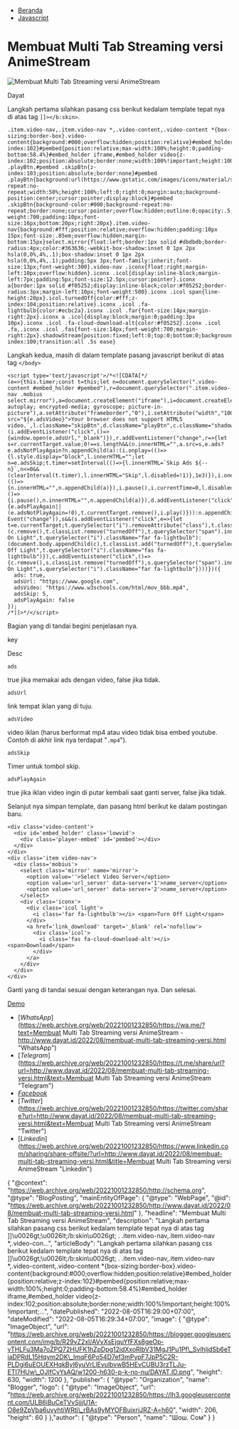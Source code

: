 *    [Beranda](https://web.archive.org/web/20221001232850/https://www.dayat.id/ "Beranda")
*    [Javascript](https://web.archive.org/web/20221001232850/https://www.dayat.id/search/label/Javascript "Javascript")

Membuat Multi Tab Streaming versi AnimeStream
=============================================

![Membuat Multi Tab Streaming versi AnimeStream](https://web.archive.org/web/20221001232850im_/https://blogger.googleusercontent.com/img/b/R29vZ2xl/AVvXsEjquYfFXs8geOp-vTHLFu3Ma7oZPQ72HUFK1hZpDpg12idXxoRlbV31MgJ1Pu1Pf_SvlhljdSb6eTiaDPRdL15Hqym2DK_ImqF6Po54D7ef3mPypF7JpP5C2R-PLDgi6uEOUEXHqkByl6yuVrLlEvulbvwB5HEvCUBU3rzTLJu-ETI7HUw_OJlfCvYsAQ/s0/DAYAT.ID.png)

Dayat

Langkah pertama silahkan pasang css berikut kedalam template tepat nya di atas tag `]]></b:skin>`.

    .item.video-nav,.item.video-nav *,.video-content,.video-content *{box-sizing:border-box}.video-content{background:#000;overflow:hidden;position:relative}#embed_holder{position:relative;z-index:102}#pembed{position:relative;max-width:100%;height:0;padding-bottom:58.4%}#embed_holder iframe,#embed_holder video{z-index:102;position:absolute;border:none;width:100%!important;height:100%!important;top:0;left:0;margin:0;padding:0}#pembed .playBtn,#pembed .skipBtn{z-index:103;position:absolute;border:none}#pembed .playBtn{background:url(https://www.gstatic.com/images/icons/material/system/1x/play_arrow_white_48dp.png);background-repeat:no-repeat;width:50%;height:100%;left:0;right:0;margin:auto;background-position:center;cursor:pointer;display:block}#pembed .skipBtn{background-color:#000;background-repeat:no-repeat;border:none;cursor:pointer;overflow:hidden;outline:0;opacity:.5;color:#fff;font-weight:700;padding:10px;font-size:16px;bottom:20px;right:20px}.item.video-nav{background:#fff;position:relative;overflow:hidden;padding:10px 15px;font-size:.85em;overflow:hidden;margin-bottom:15px}select.mirror{float:left;border:1px solid #dbdbdb;border-radius:4px;color:#363636;-webkit-box-shadow:inset 0 1px 2px hsla(0,0%,4%,.1);box-shadow:inset 0 1px 2px hsla(0,0%,4%,.1);padding:5px 3px;font-family:inherit;font-size:13px;font-weight:300}.video-nav .iconx{float:right;margin-left:10px;overflow:hidden}.iconx .icol{display:inline-block;margin-left:7px;padding:5px;font-size:12.5px;cursor:pointer}.iconx a{border:1px solid #f05252;display:inline-block;color:#f05252;border-radius:3px;margin-left:10px;font-weight:500}.iconx .icol span{line-height:20px}.icol.turnedOff{color:#fff;z-index:104;position:relative}.iconx .icol .fa-lightbulb{color:#ecbc2a}.iconx .icol .far{font-size:14px;margin-right:2px}.iconx a .icol{display:block;margin:0;padding:3px 10px}.iconx .icol .fa-cloud-download-alt{color:#f05252}.iconx .icol .fa,.iconx .icol .fas{font-size:14px;font-weight:700;margin-right:2px}.shadowStream{position:fixed;left:0;top:0;bottom:0;background:rgba(0,0,0,.93);width:100%;height:100%;z-index:100;transition:all .5s ease}

Langkah kedua, masih di dalam template pasang javascript berikut di atas tag `</body>`

    <script type='text/javascript'>/*<![CDATA[*/
    (e=>{this.timer;const t=this;let n=document.querySelector(".video-content #embed_holder #pembed"),r=document.querySelector(".item.video-nav .mobius select.mirror"),a=document.createElement("iframe"),i=document.createElement("video"),d=document.createElement("button"),l=document.createElement("button"),s=document.querySelector(".icol.light"),c=document.createElement("div");a.setAttribute("allow","accelerometer; autoplay; encrypted-media; gyroscope; picture-in-picture"),a.setAttribute("frameborder","0"),i.setAttribute("width","100%"),i.setAttribute("height","auto"),i.innerHTML=`<source src="${e.adsVideo}">Your browser does not support HTML5 video.`,l.className="skipBtn",d.className="playBtn",c.className="shadowStream",n&&r&&(i.addEventListener("click",()=>{window.open(e.adsUrl,"_blank")}),r.addEventListener("change",r=>{let s=r.currentTarget.value;0!==s.length&&(n.innerHTML="",a.src=s,e.ads?e.adsNotPlayAgain?n.appendChild(a):(i.onplay=(()=>{l.style.display="block",l.innerHTML="";let n=e.adsSkip;t.timer=setInterval(()=>{l.innerHTML=`Skip Ads ${--n}`,n<=0&&(clearInterval(t.timer),l.innerHTML="Skip",l.disabled=!1)},1e3)}),i.onended=(()=>{n.innerHTML="",n.appendChild(a)}),i.pause(),i.currentTime=0,l.disabled=!0,clearInterval(t.timer),l.style.display="none",n.appendChild(d),n.appendChild(i),n.appendChild(l),l.addEventListener("click",()=>{i.pause(),n.innerHTML="",n.appendChild(a)}),d.addEventListener("click",t=>{e.adsPlayAgain||(e.adsNotPlayAgain=!0),t.currentTarget.remove(),i.play()})):n.appendChild(a))}),r.selectedIndex=1,r.dispatchEvent(new Event("change")),s&&(s.addEventListener("click",e=>{let t=e.currentTarget;t.querySelector("i").removeAttribute("class"),t.classList.contains("turnedOff")?(c.remove(),t.classList.remove("turnedOff"),t.querySelector("span").innerHTML="Turn On Light",t.querySelector("i").className="far fa-lightbulb"):(document.body.appendChild(c),t.classList.add("turnedOff"),t.querySelector("span").innerHTML="Turn Off Light",t.querySelector("i").className="fas fa-lightbulb")}),c.addEventListener("click",()=>{c.remove(),s.classList.remove("turnedOff"),s.querySelector("span").innerHTML="Turn On Light",s.querySelector("i").className="far fa-lightbulb"})))})({
      ads: true,
      adsUrl: "https://www.google.com",
      adsVideo: "https://www.w3schools.com/html/mov_bbb.mp4",
      adsSkip: 5,
      adsPlayAgain: false
    });
    /*]]>*/</script>

Bagian yang di tandai begini penjelasan nya.

key

Desc

`ads`

true jika memakai ads dengan video, false jika tidak.

`adsUrl`

link tempat iklan yang di tuju.

`adsVideo`

video iklan (harus berformat mp4 atau video tidak bisa embed youtube. Contoh di akhir link nya terdapat "`.mp4`").

`adsSkip`

Timer untuk tombol skip.

`adsPlayAgain`

true jika iklan video ingin di putar kembali saat ganti server, false jika tidak.

Selanjut nya simpan template, dan pasang html berikut ke dalam postingan baru.

    <div class='video-content'>
      <div id='embed_holder' class='lowvid'>
        <div class='player-embed' id='pembed'></div>
      </div>
    </div>
    <div class='item video-nav'>
      <div class='mobius'>
        <select class='mirror' name='mirror'>
          <option value=''>Select Video Server</option>
          <option value='url_server' data-server='1'>name_server</option>
          <option value='url_server' data-server='2'>name_server</option>
        </select>
        <div class='iconx'>
          <div class='icol light'>
            <i class='far fa-lightbulb'></i> <span>Turn Off Light</span>
          </div>
          <a href='link_download' target='_blank' rel='nofollow'>
            <div class='icol'>
              <i class='fas fa-cloud-download-alt'></i> <span>Download</span>
            </div>
          </a>
        </div>
      </div>
    </div>

Ganti yang di tandai sesuai dengan keterangan nya. Dan selesai.

[Demo](https://web.archive.org/web/20221001232850/https://demo-source-code.blogspot.com/2022/08/multi-tab-anime-stream.html "Membuat Multi Tab Streaming versi AnimeStream")

*   [_WhatsApp_](https://web.archive.org/web/20221001232850/https://wa.me/?text=Membuat Multi Tab Streaming versi AnimeStream - http://www.dayat.id/2022/08/membuat-multi-tab-streaming-versi.html "WhatsApp")
*   [_Telegram_](https://web.archive.org/web/20221001232850/https://t.me/share/url?url=http://www.dayat.id/2022/08/membuat-multi-tab-streaming-versi.html&text=Membuat Multi Tab Streaming versi AnimeStream "Telegram")
*   [_Facebook_](https://web.archive.org/web/20221001232850/https://www.facebook.com/sharer.php?u=http://www.dayat.id/2022/08/membuat-multi-tab-streaming-versi.html "Facebook")
*   [_Twitter_](https://web.archive.org/web/20221001232850/https://twitter.com/share?url=http://www.dayat.id/2022/08/membuat-multi-tab-streaming-versi.html&text=Membuat Multi Tab Streaming versi AnimeStream "Twitter")
*   [_Linkedin_](https://web.archive.org/web/20221001232850/https://www.linkedin.com/sharing/share-offsite/?url=http://www.dayat.id/2022/08/membuat-multi-tab-streaming-versi.html&title=Membuat Multi Tab Streaming versi AnimeStream "Linkedin")

{ "@context": "https://web.archive.org/web/20221001232850/http://schema.org", "@type": "BlogPosting", "mainEntityOfPage": { "@type": "WebPage", "@id": "https://web.archive.org/web/20221001232850/http://www.dayat.id/2022/08/membuat-multi-tab-streaming-versi.html" }, "headline": "Membuat Multi Tab Streaming versi AnimeStream", "description": "Langkah pertama silahkan pasang css berikut kedalam template tepat nya di atas tag \]\]\\u0026gt;\\u0026lt;/b:skin\\u0026gt; . .item.video-nav,.item.video-nav \*,.video-con&#8230;", "articleBody": "Langkah pertama silahkan pasang css berikut kedalam template tepat nya di atas tag \]\]\\u0026gt;\\u0026lt;/b:skin\\u0026gt; . .item.video-nav,.item.video-nav \*,.video-content,.video-content \*{box-sizing:border-box}.video-content{background:#000;overflow:hidden;position:relative}#embed\_holder{position:relative;z-index:102}#pembed{position:relative;max-width:100%;height:0;padding-bottom:58.4%}#embed\_holder iframe,#embed\_holder video{z-index:102;position:absolute;border:none;width:100%!important;height:100%!important;&#8230;", "datePublished": "2022-08-05T16:29:00+07:00", "dateModified": "2022-08-05T16:29:34+07:00", "image": { "@type": "ImageObject", "url": "https://web.archive.org/web/20221001232850/https://blogger.googleusercontent.com/img/b/R29vZ2xl/AVvXsEjquYfFXs8geOp-vTHLFu3Ma7oZPQ72HUFK1hZpDpg12idXxoRlbV31MgJ1Pu1Pf\_SvlhljdSb6eTiaDPRdL15Hqym2DK\_ImqF6Po54D7ef3mPypF7JpP5C2R-PLDgi6uEOUEXHqkByl6yuVrLlEvulbvwB5HEvCUBU3rzTLJu-ETI7HUw\_OJlfCvYsAQ/w1200-h630-p-k-no-nu/DAYAT.ID.png", "height": 630, "width": 1200 }, "publisher": { "@type": "Organization", "name": "Blogger", "logo": { "@type": "ImageObject", "url": "https://web.archive.org/web/20221001232850/https://lh3.googleusercontent.com/ULB6iBuCeTVvSjjjU1A-O8e9ZpVba6uvyhtiWRti\_rBAs9yMYOFBujxriJRZ-A=h60", "width": 206, "height": 60 } },"author": { "@type": "Person", "name": "Шош. Сом" } }
